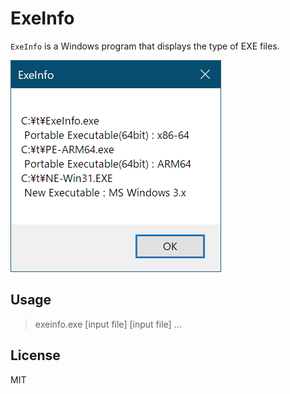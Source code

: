 # ExeInfo

`ExeInfo` is a Windows program that displays the type of EXE files.

![Screenshot](exeinfo.png "Screenshot")

## Usage

> exeinfo.exe [input file] [input file] ...

## License

MIT

